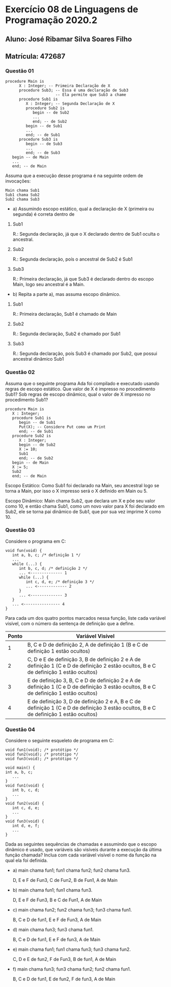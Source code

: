 # Exercício 08 de Linguagens de Programação 2020.2

## Aluno: José Ribamar Silva Soares Filho
## Matrícula: 472687

### Questão 01
```
procedure Main is
      X : Integer; -- Primeira Declaração de X
      procedure Sub3; -- Essa é uma declaração de Sub3
                      -- Ela permite que Sub3 a chame
      procedure Sub1 is
         X : Integer; -- Segunda Declaração de X
         procedure Sub2 is
            begin -- de Sub2
            ...
            end; -- de Sub2
         begin -- de Sub1
         ...
         end; -- de Sub1
      procedure Sub3 is
         begin -- de Sub3
         ...
         end; -- de Sub3
   begin -- de Main
   ...
   end; -- de Main
```

Assuma que a execução desse programa é na seguinte ordem de invocações:
```
Main chama Sub1
Sub1 chama Sub2
Sub2 chama Sub3
```

+ a) Assumindo escopo estático, qual a declaração de X (primeira ou segunda) é correta dentro de
1. Sub1

    R.: Segunda declaração, já que o X declarado dentro de Sub1 oculta o ancestral.

2. Sub2

    R.: Segunda declaração, poís o ancestral de Sub2 é Sub1

3. Sub3

    R.: Primeira declaração, já que Sub3 é declarado dentro do escopo Main, logo seu ancestral é a Main.

+ b) Repita a parte a), mas assuma escopo dinâmico.

1. Sub1

    R.: Primeira declaração, Sub1 é chamado de Main

2. Sub2

    R.: Segunda declaração, Sub2 é chamado por Sub1

3. Sub3

    R.: Segunda declaração, poís Sub3 é chamado por Sub2, que possui ancestral dinâmico Sub1

### Questão 02

Assuma que o seguinte programa Ada foi compilado e executado usando regras de escopo estático. Que valor de X é impresso no procedimento Sub1? Sob regras de escopo dinâmico, qual o valor de X impresso no procedimento Sub1?
```
procedure Main is
   X : Integer;
   procedure Sub1 is
      begin -- de Sub1
      Put(X); -- Considere Put como um Print
      end; -- de Sub1
   procedure Sub2 is
      X : Integer;
      begin -- de Sub2
      X := 10;
      Sub1
      end; -- de Sub2
   begin -- de Main
   X := 5;
   Sub2
   end; -- de Main
```

Escopo Estático: Como Sub1 foi declarado na Main, seu ancestral logo se torna a Main, por isso o X impresso será o X definido em Main ou 5.

Escopo Dinâmico: Main chama Sub2, que declara um X e põe seu valor como 10, e então chama Sub1, como um novo valor para X foi declarado em Sub2, ele se torna pai dinâmico de Sub1, que por sua vez imprime X como 10.

### Questão 03

Considere o programa em C:
```
void fun(void) {
   int a, b, c; /* definição 1 */
   ...
   while (...) {
      int b, c, d; /* definição 2 */
      ... <-------------- 1
      while (...) {
         int c, d, e; /* definição 3 */
         ... <------------- 2
      }
      ... <-------------- 3
   }
   ... <---------------- 4
} 
```
Para cada um dos quatro pontos marcados nessa função, liste cada variável visível, com o número da sentença de definição que a define.

Ponto | Variável Visível
-|-
1 | B, C e D de definição 2, A de definição 1 (B e C de definição 1 estão ocultos)
2 | C, D e E de definição 3, B de definição 2 e A de definição 1 (C e D de definição 2 estão ocultos, B e C de definição 1 estão ocultos)
3 | E de definição 3, B, C e D de definição 2 e A de definição 1 (C e D de definição 3 estão ocultos, B e C de definição 1 estão ocultos)
4 | E de definição 3, D de definição 2 e A, B e C de definição 1 (C e D de definição 3 estão ocultos, B e C de definição 1 estão ocultos)

### Questão 04
Considere o seguinte esqueleto de programa em C:
```
void fun1(void); /* protótipo */
void fun2(void); /* protótipo */ 
void fun3(void); /* protótipo */

void main() {
int a, b, c;
   ...
}
void fun1(void) {
   int b, c, d;
   ...
}
void fun2(void) {
   int c, d, e;
   ...
}
void fun3(void) {
   int d, e, f;
   ...
} 
```
Dada as seguintes sequências de chamadas e assumindo que o escopo dinâmico é usado, que variáveis são visíveis durante a execução da última função chamada? Inclua com cada variável visível o nome da função na qual ela foi definida.

+ a) main chama fun1; fun1 chama fun2; fun2 chama fun3.

    D, E e F de Fun3, C de Fun2, B de Fun1, A de Main

+ b) main chama fun1; fun1 chama fun3.

    D, E e F de Fun3, B e C de Fun1, A de Main

+ c) main chama fun2; fun2 chama fun3; fun3 chama fun1.

    B, C e D de fun1, E e F de Fun3, A de Main 

+ d) main chama fun3; fun3 chama fun1.

    B, C e D de fun1, E e F de fun3, A de Main

+ e) main chama fun1; fun1 chama fun3; fun3 chama fun2.

    C, D e E de fun2, F de Fun3, B de fun1, A de Main

+ f) main chama fun3; fun3 chama fun2; fun2 chama fun1.

    B, C e D de fun1, E de fun2, F de fun3, A de Main
